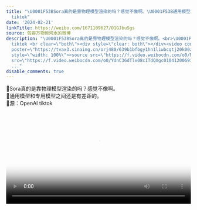 ```yaml
---
title: "\U0001F53BSora真的是靠物理模型渲染的吗？感觉不像啊。\U0001F53B通用模型和专用模型之间还是有差距的。\U0001F53B源：OpenAI
  tiktok"
date: '2024-02-21'
linkTitle: https://weibo.com/1671109627/O1GJbuSgs
source: 包容万物恒河水的微博
description: "\U0001F53BSora真的是靠物理模型渲染的吗？感觉不像啊。<br>\U0001F53B通用模型和专用模型之间还是有差距的。<br>\U0001F53B源：OpenAI
  tiktok <br clear=\"both\"><div style=\"clear: both\"></div><video controls=\"controls\"
  poster=\"https://tvax3.sinaimg.cn/orj480/639b1bfbgy1hn1liwbcqtj20k00zkqaf.jpg\"
  style=\"width: 100%\"><source src=\"https://f.video.weibocdn.com/o0/M7ASDn41lx08cITedqzm010412009Fcr0E010.mp4?label=mp4_720p&amp;template=720x1280.24.0&amp;ori=0&amp;ps=1CwnkDw1GXwCQx&amp;Expires=1708555010&amp;ssig=2f20ITjbRb&amp;KID=unistore,video\"><source
  src=\"https://f.video.weibocdn.com/o0/YdnC36dTlx08cITdQXgc0104120069iK0E010.mp4?label=mp4_hd
  ..."
disable_comments: true
---
```

🔻Sora真的是靠物理模型渲染的吗？感觉不像啊。<br>🔻通用模型和专用模型之间还是有差距的。<br>🔻源：OpenAI tiktok <br clear="both"><div style="clear: both"></div><video controls="controls" poster="https://tvax3.sinaimg.cn/orj480/639b1bfbgy1hn1liwbcqtj20k00zkqaf.jpg" style="width: 100%"><source src="https://f.video.weibocdn.com/o0/M7ASDn41lx08cITedqzm010412009Fcr0E010.mp4?label=mp4_720p&amp;template=720x1280.24.0&amp;ori=0&amp;ps=1CwnkDw1GXwCQx&amp;Expires=1708555010&amp;ssig=2f20ITjbRb&amp;KID=unistore,video"><source src="https://f.video.weibocdn.com/o0/YdnC36dTlx08cITdQXgc0104120069iK0E010.mp4?label=mp4_hd ...